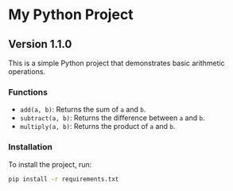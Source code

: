 # My Python Project

## Version 1.1.0

This is a simple Python project that demonstrates basic arithmetic operations.

### Functions

- `add(a, b)`: Returns the sum of `a` and `b`.
- `subtract(a, b)`: Returns the difference between `a` and `b`.
- `multiply(a, b)`: Returns the product of `a` and `b`.

### Installation

To install the project, run:

```bash
pip install -r requirements.txt
